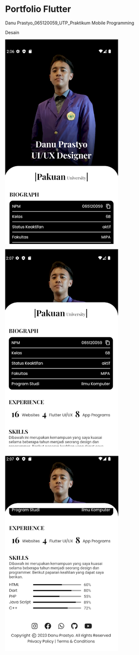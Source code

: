 # Portfolio Flutter
Danu Prastyo_065120059_UTP_Praktikum Mobile Programming

Desain

![alt text](https://raw.githubusercontent.com/dranuest1540/PortfolioFlutter1/main/hasil/Desain%201.png)


![alt text](https://raw.githubusercontent.com/dranuest1540/PortfolioFlutter1/main/hasil/Desain%202.png)


![alt text](https://raw.githubusercontent.com/dranuest1540/PortfolioFlutter1/main/hasil/Desain%203.png)
